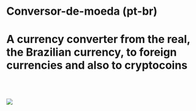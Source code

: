 # Conversor-de-moeda (pt-br)
<h1>A currency converter from the real, the Brazilian currency, to foreign currencies and also to cryptocoins</h1>
<br><br><br>
<a href="https://nekroz-tech.github.io/Conversor-de-moeda/">
         <img src="https://github.com/Nekroz-Tech/Conversor-de-moeda/blob/main/Opera%20Instant%C3%A2neo_2021-10-04_183734_nekroz-tech.github.io.png?raw=true">
         </a>
